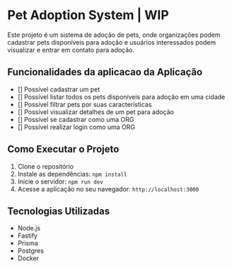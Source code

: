 # Pet Adoption System | WIP

Este projeto é um sistema de adoção de pets, onde organizações podem cadastrar pets disponíveis para adoção e usuários interessados podem visualizar e entrar em contato para adoção.

## Funcionalidades da aplicacao da Aplicação

- [] Possível cadastrar um pet
- [] Possível listar todos os pets disponíveis para adoção em uma cidade
- [] Possível filtrar pets por suas características
- [] Possível visualizar detalhes de um pet para adoção
- [] Possível se cadastrar como uma ORG
- [] Possível realizar login como uma ORG

## Como Executar o Projeto

1. Clone o repositório
2. Instale as dependências: `npm install`
3. Inicie o servidor: `npm run dev`
4. Acesse a aplicação no seu navegador: `http://localhost:3000`

## Tecnologias Utilizadas

- Node.js
- Fastify
- Prisma
- Postgres
- Docker
